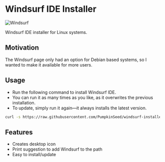 # Windsurf IDE Installer

![Windsurf](https://codeium.com/logo/windsurf_teal_logo.svg)

Windsurf IDE installer for Linux systems.

## Motivation

The Windsurf page only had an option for Debian based systems, so I wanted to make it available for more users.

## Usage

- Run the following command to install Windsurf IDE.
- You can run it as many times as you like, as it overwrites the previous installation.
- To update, simply run it again—it always installs the latest version.

```sh
curl -s https://raw.githubusercontent.com/PumpkinSeed/windsurf-installer/refs/heads/main/install.sh | sh
```

## Features

- Creates desktop icon
- Print suggestion to add Windsurf to the path
- Easy to install/update